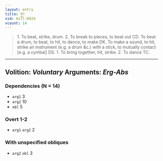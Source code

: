 ```yaml
---
layout: entry
title: རྡུང་
vid: Hill:0924
vcount: 14
---
```

> 1\. To beat, strike, drum\. 2\. To break to pieces, to beat out CD\. To beat a drum, to beat, to hit, to dance, to make DK\. To make a sound, to hit, strike an instrument (e\.g\. a drum &c\.) with a stick, to mutually contact [e\.g\. a cymbal] DS\. 1\. To bring together, hit, strike\. 2\. To dance TC\.

---
Volition: _Voluntary_
Arguments: _Erg-Abs_
---

### Dependencies (N = 14)
* `arg1` 3
* `arg2` 10
* `obl` 5


### Overt 1-2
* `arg1` `arg2` 2


### With unspecified obliques
* `arg2` `obl` 3
